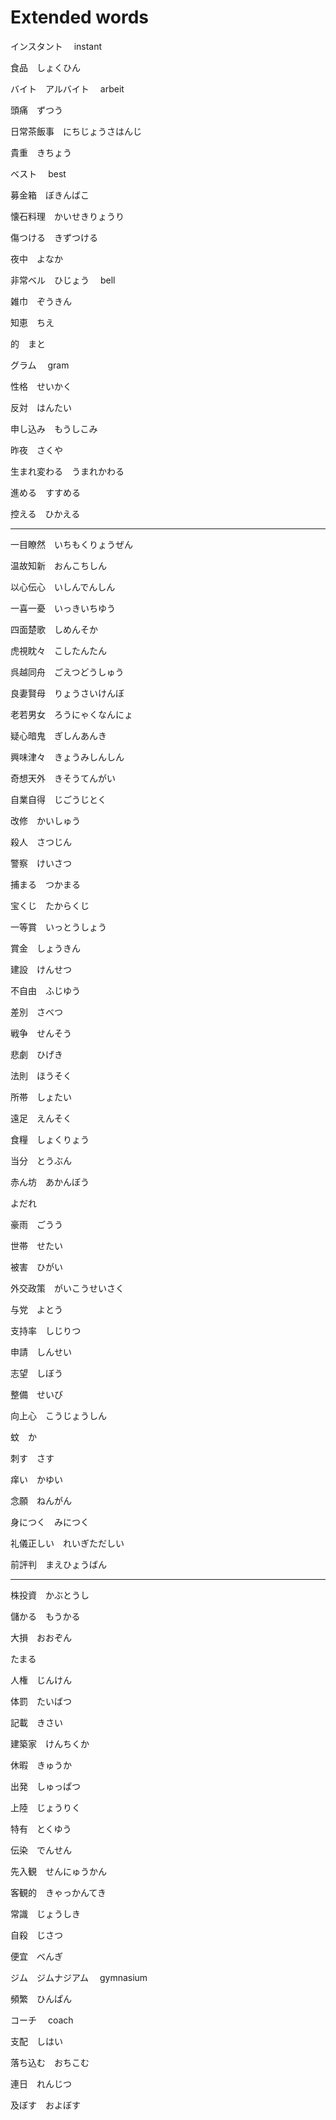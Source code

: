 # Extended words

インスタント　 instant

食品　しょくひん

バイト　アルバイト　 arbeit

頭痛　ずつう

日常茶飯事　にちじょうさはんじ

貴重　きちょう

ベスト　 best

募金箱　ぼきんばこ

懐石料理　かいせきりょうり

傷つける　きずつける

夜中　よなか

非常ベル　ひじょう　 bell

雑巾　ぞうきん

知恵　ちえ

的　まと

グラム　 gram

性格　せいかく

反対　はんたい

申し込み　もうしこみ

昨夜　さくや

生まれ変わる　うまれかわる

進める　すすめる

控える　ひかえる

---

一目瞭然　いちもくりょうぜん

温故知新　おんこちしん

以心伝心　いしんでんしん

一喜一憂　いっきいちゆう

四面楚歌　しめんそか

虎視眈々　こしたんたん

呉越同舟　ごえつどうしゅう

良妻賢母　りょうさいけんぼ

老若男女　ろうにゃくなんにょ

疑心暗鬼　ぎしんあんき

興味津々　きょうみしんしん

奇想天外　きそうてんがい

自業自得　じごうじとく

改修　かいしゅう

殺人　さつじん

警察　けいさつ

捕まる　つかまる

宝くじ　たからくじ

一等賞　いっとうしょう

賞金　しょうきん

建設　けんせつ

不自由　ふじゆう

差別　さべつ

戦争　せんそう

悲劇　ひげき

法則　ほうそく

所帯　しょたい

遠足　えんそく

食糧　しょくりょう

当分　とうぶん

赤ん坊　あかんぼう

よだれ

豪雨　ごうう

世帯　せたい

被害　ひがい

外交政策　がいこうせいさく

与党　よとう

支持率　しじりつ

申請　しんせい

志望　しぼう

整備　せいび

向上心　こうじょうしん

蚊　か

刺す　さす

痒い　かゆい

念願　ねんがん

身につく　みにつく

礼儀正しい　れいぎただしい

前評判　まえひょうばん

---

株投資　かぶとうし

儲かる　もうかる

大損　おおぞん

たまる

人権　じんけん

体罰　たいばつ

記載　きさい

建築家　けんちくか

休暇　きゅうか

出発　しゅっぱつ

上陸　じょうりく

特有　とくゆう

伝染　でんせん

先入観　せんにゅうかん

客観的　きゃっかんてき

常識　じょうしき

自殺　じさつ

便宜　べんぎ

ジム　ジムナジアム　 gymnasium

頻繁　ひんぱん

コーチ　 coach

支配　しはい

落ち込む　おちこむ

連日　れんじつ

及ぼす　およぼす
